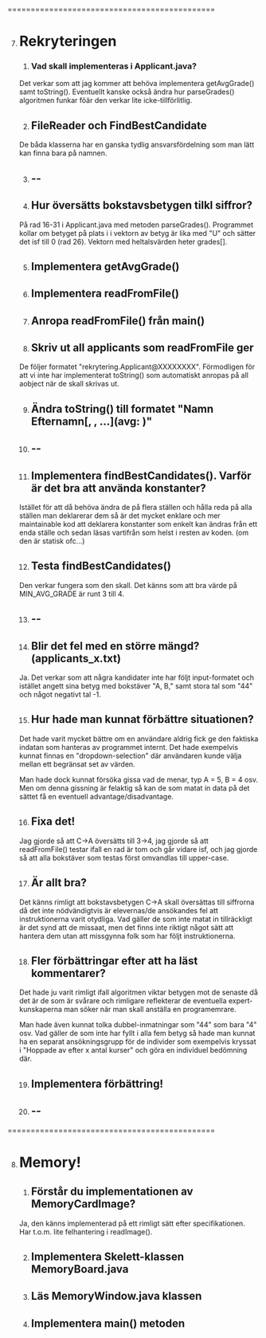 
=============================================

7. # Rekryteringen
   1. ### Vad skall implementeras i Applicant.java?
    Det verkar som att jag kommer att behöva implementera getAvgGrade() samt toString(). Eventuellt kanske också ändra hur parseGrades() algoritmen funkar föär den verkar lite icke-tillförlitlig.

   2. ## FileReader och FindBestCandidate
   De båda klasserna har en ganska tydlig ansvarsfördelning som man lätt kan finna bara på namnen.

   3. ## --

   4. ## Hur översätts bokstavsbetygen tilkl siffror?
   På rad 16-31 i Applicant.java med metoden parseGrades(). Programmet kollar om betyget på plats i i vektorn av betyg är lika med "U" och sätter det isf till 0 (rad 26). Vektorn med heltalsvärden heter grades[].

   5. ## Implementera getAvgGrade()

   6. ## Implementera readFromFile()

   7. ## Anropa readFromFile() från main()

   8. ## Skriv ut all applicants som readFromFile ger
   De följer formatet "rekrytering.Applicant@XXXXXXXX". Förmodligen för att vi inte har implementerat toString() som automatiskt anropas på all aobject när de skall skrivas ut.

   9. ## Ändra toString() till formatet "Namn Efternamn[<grade1>, <grade2>, ...](avg: <avg>)"

   10. ## --

   11. ## Implementera findBestCandidates(). Varför är det bra att använda konstanter?
   Istället för att då behöva ändra de på flera ställen och hålla reda på alla ställen man deklarerar dem så är det mycket enklare och mer maintainable kod att deklarera konstanter som enkelt kan ändras från ett enda ställe och sedan läsas vartifrån som helst i resten av koden. (om den är statisk ofc...)

   12. ## Testa findBestCandidates()
   Den verkar fungera som den skall. Det känns som att bra värde på MIN_AVG_GRADE är runt 3 till 4.

   13. ## --

   14. ## Blir det fel med en större mängd? (applicants_x.txt)
   Ja. Det verkar som att några kandidater inte har följt input-formatet och istället angett sina betyg med bokstäver "A, B," samt stora tal som "44" och något negativt tal -1.

   15.  ## Hur hade man kunnat förbättre situationen?
   Det hade varit mycket bättre om en användare aldrig fick ge den faktiska indatan som hanteras av programmet internt. Det hade exempelvis kunnat finnas en "dropdown-selection" där användaren kunde välja mellan ett begränsat set av värden.

   Man hade dock kunnat försöka gissa vad de menar, typ A = 5, B = 4 osv. Men om denna gissning är felaktig så kan de som matat in data på det sättet få en eventuell advantage/disadvantage.

   16. ## Fixa det!
   Jag gjorde så att C->A översätts till 3->4, jag gjorde så att readFromFile() testar ifall en rad är tom och går vidare isf, och jag gjorde så att alla bokstäver som testas först omvandlas till upper-case.

   17. ## Är allt bra?
   Det känns rimligt att bokstavsbetygen C->A skall översättas till siffrorna då det inte nödvändigtvis är elevernas/de ansökandes fel att instruktionerna varit otydliga. Vad gäller de som inte matat in tillräckligt är det synd att de missaat, men det finns inte riktigt något sätt att hantera dem utan att missgynna folk som har följt instruktionerna.

   18. ## Fler förbättringar efter att ha läst kommentarer?
   Det hade ju varit rimligt ifall algoritmen viktar betygen mot de senaste då det är de som är svårare och rimligare reflekterar de eventuella expert-kunskaperna man söker när man skall anställa en programemrare.

   Man hade även kunnat tolka dubbel-inmatningar som "44" som bara "4" osv. Vad gäller de som inte har fyllt i alla fem betyg så hade man kunnat ha en separat ansökningsgrupp för de individer som exempelvis kryssat i "Hoppade av efter x antal kurser" och göra en individuel bedömning där.

   19. ## Implementera förbättring!

   20. ## --


=============================================


8. # Memory!
   1. ## Förstår du implementationen av MemoryCardImage?
   Ja, den känns implementerad på ett rimligt sätt efter specifikationen. Har t.o.m. lite felhantering i readImage().

   2. ## Implementera Skelett-klassen MemoryBoard.java

   3. ## Läs MemoryWindow.java klassen

   4. ## Implementera main() metoden